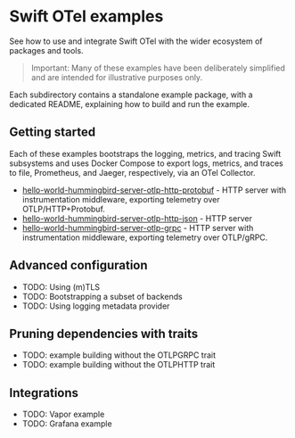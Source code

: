 # Swift OTel examples

See how to use and integrate Swift OTel with the wider ecosystem of packages and tools.

> Important: Many of these examples have been deliberately simplified and are intended for illustrative purposes only.

Each subdirectory contains a standalone example package, with a dedicated README, explaining how to build and run the
example.

## Getting started

Each of these examples bootstraps the logging, metrics, and tracing Swift subsystems and uses Docker Compose to export
logs, metrics, and traces to file, Prometheus, and Jaeger, respectively, via an OTel Collector.

- [hello-world-hummingbird-server-otlp-http-protobuf](./hello-world-hummingbird-server-otlp-http-protobuf) - HTTP server
  with instrumentation middleware, exporting telemetry over OTLP/HTTP+Protobuf.
- [hello-world-hummingbird-server-otlp-http-json](./hello-world-hummingbird-server-otlp-http-json) - HTTP server
- [hello-world-hummingbird-server-otlp-grpc](./hello-world-hummingbird-server-otlp-grpc) - HTTP server
  with instrumentation middleware, exporting telemetry over OTLP/gRPC.

## Advanced configuration

- TODO: Using (m)TLS
- TODO: Bootstrapping a subset of backends
- TODO: Using logging metadata provider

## Pruning dependencies with traits

- TODO: example building without the OTLPGRPC trait
- TODO: example building without the OTLPHTTP trait

## Integrations

- TODO: Vapor example
- TODO: Grafana example
